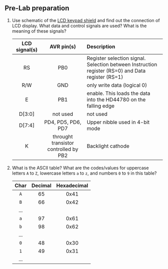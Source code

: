 <a name="preparation"></a>

## Pre-Lab preparation

1. Use schematic of the [LCD keypad shield](https://oshwlab.com/tomas.fryza/arduino-shields) and find out the connection of LCD display. What data and control signals are used? What is the meaning of these signals?

   | **LCD signal(s)** | **AVR pin(s)** | **Description** |
   | :-: | :-: | :-- |
   | RS | PB0 | Register selection signal. Selection between Instruction register (RS=0) and Data register (RS=1) |
   | R/W | GND  | only write data (logical 0) |
   | E | PB1 | enable. This loads the data into the HD44780 on the falling edge |
   | D[3:0] | not used | not used |
   | D[7:4] | PD4, PD5, PD6, PD7 |  Upper nibble used in 4-bit mode |
   | K | throught transistor controlled by PB2 | Backlight cathode |

2. What is the ASCII table? What are the codes/values for uppercase letters `A` to `Z`, lowercase letters `a` to `z`, and numbers `0` to `9` in this table?

   | **Char** | **Decimal** | **Hexadecimal** |
   | :-: | :-: | :-: |
   | `A` | 65 | 0x41 |
   | `B` | 66 | 0x42 |
   | ... |  |  |
   | `a` | 97 | 0x61 |
   | `b` | 98 | 0x62 |
   | ... |  |  |
   | `0` | 48 | 0x30 |
   | `1` | 49 | 0x31 |
   | ... |  |  |

